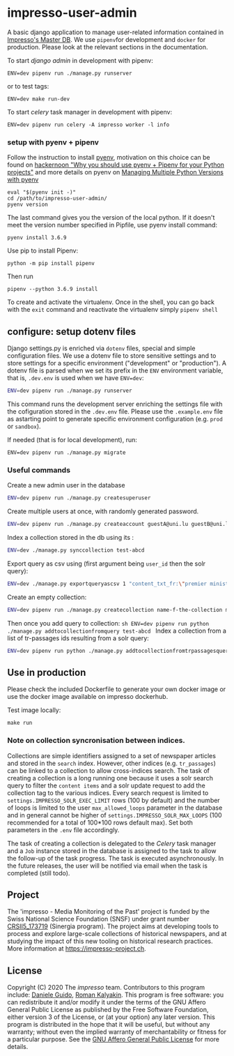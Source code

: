 # impresso-user-admin

A basic django application to manage user-related information contained in [Impresso's Master DB](https://github.com/impresso/impresso-master-db).
We use `pipenv`for development and `docker` for production. Please look at the relevant sections in the documentation.

To start _django admin_ in development with pipenv:

    ENV=dev pipenv run ./manage.py runserver

or to test tags:

    ENV=dev make run-dev

To start _celery_ task manager in development with pipenv:

    ENV=dev pipenv run celery -A impresso worker -l info

### setup with pyenv + pipenv

Follow the instruction to install [pyenv](https://github.com/pyenv/pyenv), motivation on this choice can be found on [hackernoon "Why you should use pyenv + Pipenv for your Python projects"](https://hackernoon.com/reaching-python-development-nirvana-bb5692adf30c)
and more details on pyenv on [Managing Multiple Python Versions with pyenv](http://akbaribrahim.com/managing-multiple-python-versions-with-pyenv/)

```
eval "$(pyenv init -)"
cd /path/to/impresso-user-admin/
pyenv version
```

The last command gives you the version of the local python. If it doesn't meet the version number specified in Pipfile,
use pyenv install command:

```
pyenv install 3.6.9
```

Use pip to install Pipenv:

```
python -m pip install pipenv
```

Then run

```
pipenv --python 3.6.9 install
```

To create and activate the virtualenv. Once in the shell, you can go back with the `exit` command and reactivate the virtualenv simply `pipenv shell`

## configure: setup dotenv files

Django settings.py is enriched via `dotenv` files, special and simple configuration files.
We use a dotenv file to store sensitive settings and to store settings for a specific environment ("development" or "production"). A dotenv file is parsed when we set its prefix in the `ENV` environment variable, that is, `.dev.env` is used when we have `ENV=dev`:

```sh
ENV=dev pipenv run ./manage.py runserver
```

This command runs the development server enriching the settings file with the cofiguration stored in the `.dev.env` file.
Please use the `.example.env` file as astarting point to generate specific environment configuration (e.g. `prod` or `sandbox`).

If needed (that is for local development), run:

```
ENV=dev pipenv run ./manage.py migrate
```

### Useful commands

Create a new admin user in the database

```sh
ENV=dev pipenv run ./manage.py createsuperuser
```

Create multiple users at once, with randomly generated password.

```sh
ENV=dev pipenv run ./manage.py createaccount guestA@uni.lu guestB@uni.lu
```

Index a collection stored in the db using its <id>:

```sh
ENV=dev ./manage.py synccollection test-abcd
```

Export query as csv using (first argument being `user_id` then the solr query):

```sh
ENV=dev ./manage.py exportqueryascsv 1 "content_txt_fr:\"premier ministre portugais\""
```

Create an empty collection:

```sh
ENV=dev pipenv run ./manage.py createcollection name-f-the-collection my-username
```

Then once you add query to collection:
`sh
    ENV=dev pipenv run python ./manage.py addtocollectionfromquery test-abcd
    `
Index a collection from a list of tr-passages ids resulting from a solr query:

```sh
ENV=dev pipenv run python ./manage.py addtocollectionfromtrpassagesquery local-dg-abcde "cluster_id_s:tr-nobp-all-v01-c8590083914"
```

## Use in production

Please check the included Dockerfile to generate your own docker image or use the docker image available on impresso dockerhub.

Test image locally:

```
make run
```

### Note on collection syncronisation between indices.

Collections are simple identifiers assigned to a set of newspaper articles and stored in the `search` index. However, other indices (e.g. `tr_passages`) can be linked to a collection to allow cross-indices search.
The task of creating a collection is a long running one because it uses a solr search query to filter the `content items` and a solr update request to add the collection tag to the various indices. Every search request is limited to `settings.IMPRESSO_SOLR_EXEC_LIMIT` rows (100 by default) and the number of loops is limited to the user `max_allowed_loops` parameter in the database and in general cannot be higher of `settings.IMPRESSO_SOLR_MAX_LOOPS` (100 recommended for a total of 100\*100 rows default max). Set both parameters in the `.env` file accordingly.

The task of creating a collection is delegated to the _Celery_ task manager and a `Job` instance stored in the database is assigned to the task to allow the follow-up of the task progress. The task is executed asynchronously. In the future releases, the user will be notified via email when the task is completed (still todo).

## Project

The 'impresso - Media Monitoring of the Past' project is funded by the Swiss National Science Foundation (SNSF) under grant number [CRSII5_173719](http://p3.snf.ch/project-173719) (Sinergia program). The project aims at developing tools to process and explore large-scale collections of historical newspapers, and at studying the impact of this new tooling on historical research practices. More information at https://impresso-project.ch.

## License

Copyright (C) 2020 The _impresso_ team. Contributors to this program include: [Daniele Guido](https://github.com/danieleguido), [Roman Kalyakin](https://github.com/theorm).
This program is free software: you can redistribute it and/or modify it under the terms of the GNU Affero General Public License as published by the Free Software Foundation, either version 3 of the License, or (at your option) any later version.
This program is distributed in the hope that it will be useful, but without any warranty; without even the implied warranty of merchantability or fitness for a particular purpose. See the [GNU Affero General Public License](https://github.com/impresso/impresso-user-admin/blob/master/LICENSE) for more details.
